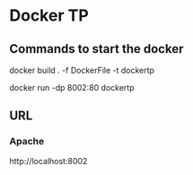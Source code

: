 # Docker TP
## Commands to start the docker
docker build . -f DockerFile -t dockertp

docker run -dp 8002:80 dockertp

## URL
### Apache
http://localhost:8002
